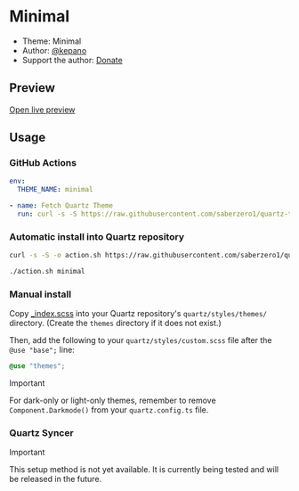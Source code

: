 # Minimal

- Theme: Minimal
- Author: <a href="https://twitter.com/kepano" target="_blank" rel="noopener noreferrer">@kepano</a>
- Support the author: <a href="https://www.buymeacoffee.com/kepano" target="_blank" rel="noopener noreferrer">Donate</a>

## Preview

[Open live preview](https://quartz-themes.github.io/minimal/)

## Usage

### GitHub Actions

```yaml
env:
  THEME_NAME: minimal
```

```yaml
- name: Fetch Quartz Theme
  run: curl -s -S https://raw.githubusercontent.com/saberzero1/quartz-themes/master/action.sh | bash -s -- $THEME_NAME
```

### Automatic install into Quartz repository

```bash
curl -s -S -o action.sh https://raw.githubusercontent.com/saberzero1/quartz-themes/master/action.sh

./action.sh minimal
```

### Manual install

Copy [_index.scss](./_index.scss) into your Quartz repository's `quartz/styles/themes/` directory. (Create the `themes` directory if it does not exist.)

Then, add the following to your `quartz/styles/custom.scss` file after the `@use "base";` line:

```scss
@use "themes";
```

> [!IMPORTANT]
> For dark-only or light-only themes, remember to remove `Component.Darkmode()` from your `quartz.config.ts` file.

### Quartz Syncer

> [!IMPORTANT]
> This setup method is not yet available. It is currently being tested and will be released in the future.
